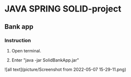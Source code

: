 # JAVA SPRING  SOLID-project
## Bank app
### Instruction

1) Open terminal. 

2) Enter "java -jar SolidBankApp.jar"

![all text](picture/Screenshot from 2022-05-07 15-29-11.png)